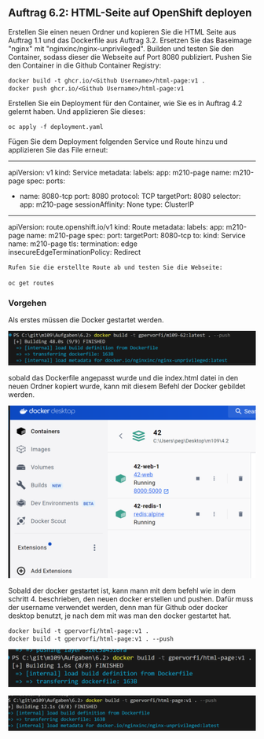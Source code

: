 ## Auftrag 6.2: HTML-Seite auf OpenShift deployen

Erstellen Sie einen neuen Ordner und kopieren Sie die HTML Seite aus Auftrag 1.1 und das Dockerfile aus Auftrag 3.2.
Ersetzen Sie das Baseimage "nginx" mit "nginxinc/nginx-unprivileged".
Builden und testen Sie den Container, sodass dieser die Webseite auf Port 8080 publiziert.
Pushen Sie den Container in die Github Container Registry:

    docker build -t ghcr.io/<Github Username>/html-page:v1 .
    docker push ghcr.io/<Github Username>/html-page:v1

Erstellen Sie ein Deployment für den Container, wie Sie es in Auftrag 4.2 gelernt haben. Und applizieren Sie dieses:

    oc apply -f deployment.yaml

Fügen Sie dem Deployment folgenden Service und Route hinzu und applizieren Sie das File erneut:

---
apiVersion: v1
kind: Service
metadata:
  labels:
    app: m210-page
  name: m210-page
spec:
  ports:
  - name: 8080-tcp
    port: 8080
    protocol: TCP
    targetPort: 8080
  selector:
    app: m210-page
  sessionAffinity: None
  type: ClusterIP
---
apiVersion: route.openshift.io/v1
kind: Route
metadata:
  labels:
    app: m210-page
  name: m210-page
spec:
  port:
    targetPort: 8080-tcp
  to:
    kind: Service
    name: m210-page
  tls:
    termination: edge   
    insecureEdgeTerminationPolicy: Redirect

    Rufen Sie die erstellte Route ab und testen Sie die Webseite:

    oc get routes

### Vorgehen

Als erstes müssen die Docker gestartet werden. 

![alt text](image.png)

sobald das Dockerfile angepasst wurde und die index.html datei in den neuen Ordner kopiert wurde, kann mit diesem Befehl der Docker gebildet werden.

![alt text](image-1.png)

Sobald der docker gestartet ist, kann mann mit dem befehl wie in dem schritt 4. beschrieben, den neuen docker erstellen und pushen. Dafür muss der username verwendet werden, denn man für Github oder docker desktop benutzt, je nach dem mit was man den docker gestartet hat.

    docker build -t gpervorfi/html-page:v1 .
    docker build -t gpervorfi/html-page:v1 . --push


![alt text](image-2.png)

![alt text](image-3.png)